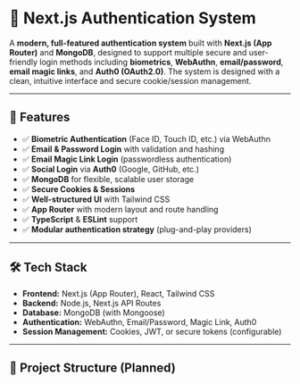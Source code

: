 # 🔐 Next.js Authentication System

A **modern, full-featured authentication system** built with **Next.js (App Router)** and **MongoDB**, designed to support multiple secure and user-friendly login methods including **biometrics**, **WebAuthn**, **email/password**, **email magic links**, and **Auth0 (OAuth2.0)**. The system is designed with a clean, intuitive interface and secure cookie/session management.

---

## 🌟 Features

- ✅ **Biometric Authentication** (Face ID, Touch ID, etc.) via WebAuthn
- ✅ **Email & Password Login** with validation and hashing
- ✅ **Email Magic Link Login** (passwordless authentication)
- ✅ **Social Login** via **Auth0** (Google, GitHub, etc.)
- ✅ **MongoDB** for flexible, scalable user storage
- ✅ **Secure Cookies & Sessions**
- ✅ **Well-structured UI** with Tailwind CSS
- ✅ **App Router** with modern layout and route handling
- ✅ **TypeScript** & **ESLint** support
- ✅ **Modular authentication strategy** (plug-and-play providers)

---

## 🛠️ Tech Stack

- **Frontend:** Next.js (App Router), React, Tailwind CSS
- **Backend:** Node.js, Next.js API Routes
- **Database:** MongoDB (with Mongoose)
- **Authentication:** WebAuthn, Email/Password, Magic Link, Auth0
- **Session Management:** Cookies, JWT, or secure tokens (configurable)

---

## 📁 Project Structure (Planned)


